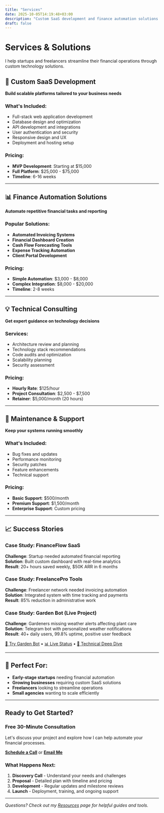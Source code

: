 ```yaml
---
title: "Services"
date: 2025-10-05T14:19:48+03:00
description: "Custom SaaS development and finance automation solutions for startups and freelancers"
draft: false
---
```


# Services & Solutions

I help startups and freelancers streamline their financial operations through custom technology solutions.

## 🚀 Custom SaaS Development

**Build scalable platforms tailored to your business needs**

### What's Included:

- Full-stack web application development
- Database design and optimization
- API development and integrations
- User authentication and security
- Responsive design and UX
- Deployment and hosting setup

### Pricing:

- **MVP Development**: Starting at $15,000
- **Full Platform**: $25,000 - $75,000
- **Timeline**: 6-16 weeks

---

## 📊 Finance Automation Solutions

**Automate repetitive financial tasks and reporting**

### Popular Solutions:

- **Automated Invoicing Systems**
- **Financial Dashboard Creation**
- **Cash Flow Forecasting Tools**
- **Expense Tracking Automation**
- **Client Portal Development**

### Pricing:

- **Simple Automation**: $3,000 - $8,000
- **Complex Integration**: $8,000 - $20,000
- **Timeline**: 2-8 weeks

---

## 💡 Technical Consulting

**Get expert guidance on technology decisions**

### Services:

- Architecture review and planning
- Technology stack recommendations
- Code audits and optimization
- Scalability planning
- Security assessment

### Pricing:

- **Hourly Rate**: $125/hour
- **Project Consultation**: $2,500 - $7,500
- **Retainer**: $5,000/month (20 hours)

---

## 🔧 Maintenance & Support

**Keep your systems running smoothly**

### What's Included:

- Bug fixes and updates
- Performance monitoring
- Security patches
- Feature enhancements
- Technical support

### Pricing:

- **Basic Support**: $500/month
- **Premium Support**: $1,500/month
- **Enterprise Support**: Custom pricing

---

## 📈 Success Stories

### Case Study: FinanceFlow SaaS

**Challenge**: Startup needed automated financial reporting  
**Solution**: Built custom dashboard with real-time analytics  
**Result**: 20+ hours saved weekly, $50K ARR in 6 months

### Case Study: FreelancePro Tools

**Challenge**: Freelancer network needed invoicing automation  
**Solution**: Integrated system with time tracking and payments  
**Result**: 85% reduction in administrative work

### Case Study: Garden Bot (Live Project)

**Challenge**: Gardeners missing weather alerts affecting plant care  
**Solution**: Telegram bot with personalized weather notifications  
**Result**: 40+ daily users, 99.8% uptime, positive user feedback

[🤖 Try Garden Bot](https://t.me/jordbrukbot) • [📊 Live Status](/projects/garden-bot/status/) • [📖 Technical Deep Dive](/blog/garden-bot-development/)

---

## 🎯 Perfect For:

- **Early-stage startups** needing financial automation
- **Growing businesses** requiring custom SaaS solutions
- **Freelancers** looking to streamline operations
- **Small agencies** wanting to scale efficiently

---

## Ready to Get Started?

### Free 30-Minute Consultation

Let's discuss your project and explore how I can help automate your financial processes.

**[Schedule a Call](/contact)** or **[Email Me](mailto:hello@lihachev.pro)**

### What Happens Next:

1. **Discovery Call** - Understand your needs and challenges
2. **Proposal** - Detailed plan with timeline and pricing
3. **Development** - Regular updates and milestone reviews
4. **Launch** - Deployment, training, and ongoing support

---

_Questions? Check out my [Resources](/resources) page for helpful guides and tools._
